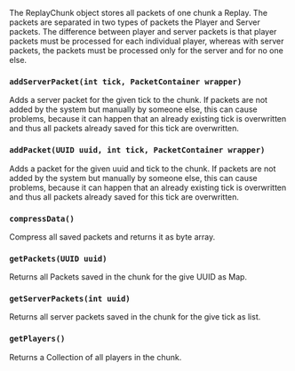 The ReplayChunk object stores all packets of one chunk a Replay.
The packets are separated in two types of packets the Player and Server packets.
The difference between player and server packets is that player packets must be processed for each individual player, 
whereas with server packets, the packets must be processed only for the server and for no one else. 

### `addServerPacket(int tick, PacketContainer wrapper)`
Adds a server packet for the given tick to the chunk.
If packets are not added by the system but manually by someone else, this can cause problems, because it can happen that an already existing tick is overwritten and thus all packets already saved for this tick are overwritten.

### `addPacket(UUID uuid, int tick, PacketContainer wrapper)`
Adds a packet for the given uuid and tick to the chunk.
If packets are not added by the system but manually by someone else, this can cause problems, because it can happen that an already existing tick is overwritten and thus all packets already saved for this tick are overwritten.

### `compressData()`
Compress all saved packets and returns it as byte array.

### `getPackets(UUID uuid)`
Returns all Packets saved in the chunk for the give UUID as Map.

### `getServerPackets(int uuid)`
Returns all server packets saved in the chunk for the give tick as list.

### `getPlayers()`
Returns a Collection of all players in the chunk.





